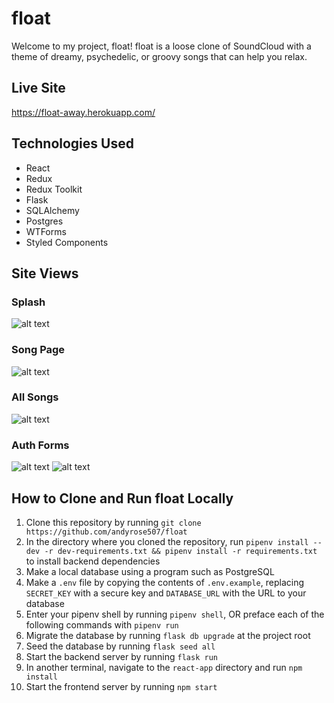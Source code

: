 # float

Welcome to my project, float! float is a loose clone of SoundCloud with a theme of dreamy, psychedelic, or groovy songs that can help you relax. 

## Live Site
https://float-away.herokuapp.com/

## Technologies Used
- React
- Redux
- Redux Toolkit
- Flask
- SQLAlchemy
- Postgres
- WTForms
- Styled Components

## Site Views
### Splash
![alt text](https://media.discordapp.net/attachments/858135958729392152/938857196589043742/float-homepage.PNG?width=1001&height=584)

### Song Page
![alt text](https://media.discordapp.net/attachments/858135958729392152/938857259033829476/float-songpage.PNG?width=925&height=584)

### All Songs
![alt text](https://media.discordapp.net/attachments/858135958729392152/938859516215296020/unknown.png?width=798&height=584)

### Auth Forms
![alt text](https://media.discordapp.net/attachments/858135958729392152/938859284651966474/unknown.png?width=509&height=584)
![alt text](https://media.discordapp.net/attachments/858135958729392152/938859415065473054/unknown.png)

## How to Clone and Run float Locally
1. Clone this repository by running `git clone https://github.com/andyrose507/float`
2. In the directory where you cloned the repository, run `pipenv install --dev -r dev-requirements.txt && pipenv install -r requirements.txt` to install backend dependencies
3. Make a local database using a program such as PostgreSQL
4. Make a `.env` file by copying the contents of `.env.example`, replacing `SECRET_KEY` with a secure key and `DATABASE_URL` with the URL to your database
5. Enter your pipenv shell by running `pipenv shell`, OR preface each of the following commands with `pipenv run`
6. Migrate the database by running `flask db upgrade` at the project root
7. Seed the database by running `flask seed all`
8. Start the backend server by running `flask run`
9. In another terminal, navigate to the `react-app` directory and run  `npm install`
10. Start the frontend server by running `npm start` 
